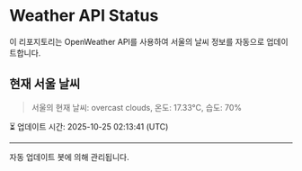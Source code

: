 
# Weather API Status

이 리포지토리는 OpenWeather API를 사용하여 서울의 날씨 정보를 자동으로 업데이트합니다.

## 현재 서울 날씨
> 서울의 현재 날씨: overcast clouds, 온도: 17.33°C, 습도: 70%

⏳ 업데이트 시간: 2025-10-25 02:13:41 (UTC)

---
자동 업데이트 봇에 의해 관리됩니다.
